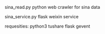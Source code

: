 sina_read.py python web crawler for sina data

sina_service.py  flask weixin service

requesities:
python3
tushare
flask
gevent
